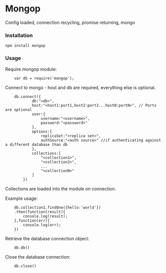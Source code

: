 # Mongop

Config loaded, connection recycling, promise returning, mongo

### Installation
```
npm install mongop
```
### Usage
Require mongop module:
```
	var db = require('mongop');
```
Connect to mongo - host and db are required, everything else is optional.
```
	db.connect({
			db:"<db>",
			host:"<host1:port1,host2:port2...hostN:portN>", // Ports are optional
			user:{
				username:"<username>",
				password:"<password>"
			},
			options:{
				replicaSet:"<replica set>",
				authSource:"<auth source>" //if authenticating against a different database than db
			},
			collections:[
				"<collection1>",
				"<collection2>",
				...
				"<collectionN>"
			]
		})
```
Collections are loaded into the module on connection.

Example usage:
```
	db.collection1.findOne({hello:'world'})
	.then(function(result){
		console.log(result);
	},function(err){
		console.log(err);
	})
```
Retrieve the database connection object:
```
	db.db()
```
Close the database connection:
```
	db.close()
```
